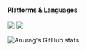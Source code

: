 #### Platforms & Languages
<img src="https://img.shields.io/badge/Swift-FFFFFF?style=for-the-badge&logo=swift&logoColor=F05138"/> 
<img src="https://img.shields.io/badge/Xcode-FFFFFF?style=for-the-badge&logo=xcode&logoColor=147EFB"/> 

![Anurag's GitHub stats](https://github-readme-stats.vercel.app/api?username=GuTaeHo&show_icons=true&theme=algolia)
